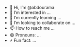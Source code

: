 - 👋 Hi, I’m @abdourama
- 👀 I’m interested in ...
- 🌱 I’m currently learning ...
- 💞️ I’m looking to collaborate on ...
- 📫 How to reach me ...
- 😄 Pronouns: ...
- ⚡ Fun fact: ...

<!---
abdourama/abdourama is a ✨ special ✨ repository because its `README.md` (this file) appears on your GitHub profile.
You can click the Preview link to take a look at your changes.
--->
